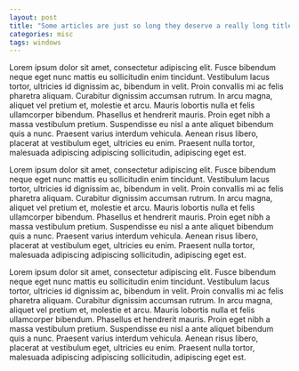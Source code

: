 ```yaml
---
layout: post
title: "Some articles are just so long they deserve a really long title to see if things will break well"
categories: misc
tags: windows
---
```


Lorem ipsum dolor sit amet, consectetur adipiscing elit. Fusce bibendum neque eget nunc mattis eu sollicitudin enim tincidunt. 
Vestibulum lacus tortor, ultricies id dignissim ac, bibendum in velit. Proin convallis mi ac felis pharetra aliquam. Curabitur 
dignissim accumsan rutrum. In arcu magna, aliquet vel pretium et, molestie et arcu. Mauris lobortis nulla et felis ullamcorper 
bibendum. Phasellus et hendrerit mauris. Proin eget nibh a massa vestibulum pretium. Suspendisse eu nisl a ante aliquet 
bibendum quis a nunc. Praesent varius interdum vehicula. Aenean risus libero, placerat at vestibulum eget, ultricies eu enim. 
Praesent nulla tortor, malesuada adipiscing adipiscing sollicitudin, adipiscing eget est.

Lorem ipsum dolor sit amet, consectetur adipiscing elit. Fusce bibendum neque eget nunc mattis eu sollicitudin enim tincidunt. 
Vestibulum lacus tortor, ultricies id dignissim ac, bibendum in velit. Proin convallis mi ac felis pharetra aliquam. Curabitur 
dignissim accumsan rutrum. In arcu magna, aliquet vel pretium et, molestie et arcu. Mauris lobortis nulla et felis ullamcorper 
bibendum. Phasellus et hendrerit mauris. Proin eget nibh a massa vestibulum pretium. Suspendisse eu nisl a ante aliquet 
bibendum quis a nunc. Praesent varius interdum vehicula. Aenean risus libero, placerat at vestibulum eget, ultricies eu enim. 
Praesent nulla tortor, malesuada adipiscing adipiscing sollicitudin, adipiscing eget est.

Lorem ipsum dolor sit amet, consectetur adipiscing elit. Fusce bibendum neque eget nunc mattis eu sollicitudin enim tincidunt. 
Vestibulum lacus tortor, ultricies id dignissim ac, bibendum in velit. Proin convallis mi ac felis pharetra aliquam. Curabitur 
dignissim accumsan rutrum. In arcu magna, aliquet vel pretium et, molestie et arcu. Mauris lobortis nulla et felis ullamcorper 
bibendum. Phasellus et hendrerit mauris. Proin eget nibh a massa vestibulum pretium. Suspendisse eu nisl a ante aliquet 
bibendum quis a nunc. Praesent varius interdum vehicula. Aenean risus libero, placerat at vestibulum eget, ultricies eu enim. 
Praesent nulla tortor, malesuada adipiscing adipiscing sollicitudin, adipiscing eget est.

